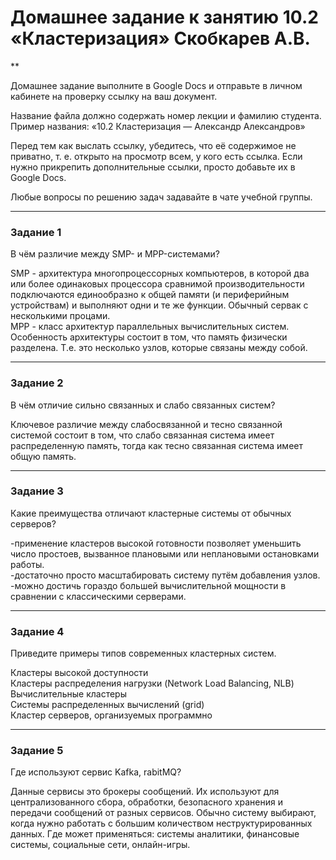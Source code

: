 # Домашнее задание к занятию 10.2 «Кластеризация» Скобкарев А.В.
**

Домашнее задание выполните в Google Docs и отправьте в личном кабинете на проверку ссылку на ваш документ.

Название файла должно содержать номер лекции и фамилию студента. Пример названия: «10.2 Кластеризация — Александр Александров»

Перед тем как выслать ссылку, убедитесь, что её содержимое не приватно, т. е.  открыто на просмотр всем, у кого есть ссылка. Если нужно прикрепить дополнительные ссылки, просто добавьте их в Google Docs.

Любые вопросы по решению задач задавайте в чате учебной группы.

---

### Задание 1

В чём различие между SMP- и MPP-системами?  
  
SMP - архитектура многопроцессорных компьютеров, в которой два или более одинаковых процессора сравнимой производительности подключаются единообразно к общей памяти (и периферийным устройствам) и выполняют одни и те же функции. Обычный сервак с несколькими процами.  
MPP - класс архитектур параллельных вычислительных систем. Особенность архитектуры состоит в том, что память физически разделена. Т.е. это несколько узлов, которые связаны между собой.  

---

### Задание 2

В чём отличие сильно связанных и слабо связанных систем?

Ключевое различие между слабосвязанной и тесно связанной системой состоит в том, что слабо связанная система имеет распределенную память, тогда как тесно связанная система имеет общую память.  

---

### Задание 3

Какие преимущества отличают кластерные системы от обычных серверов?  
  
-применение кластеров высокой готовности позволяет уменьшить число простоев, вызванное плановыми или неплановыми остановками работы.  
-достаточно просто масштабировать систему путём добавления узлов.  
-можно достичь гораздо большей вычислительной мощности в сравнении с классическими серверами.  

---

### Задание 4

Приведите примеры типов современных кластерных систем.  
  
Кластеры высокой доступности  
Кластеры распределения нагрузки (Network Load Balancing, NLB)  
Вычислительные кластеры  
Системы распределенных вычислений (grid)  
Кластер серверов, организуемых программно  

---

### Задание 5

Где используют сервис Kafka, rabitMQ?  
  
Данные сервисы это брокеры сообщений. Их используют для централизованного сбора, обработки, безопасного хранения и передачи сообщений от разных сервисов. Обычно систему выбирают, когда нужно работать с большим количеством неструктурированных данных. Где может применяться: системы аналитики, финансовые системы, социальные сети, онлайн-игры.



